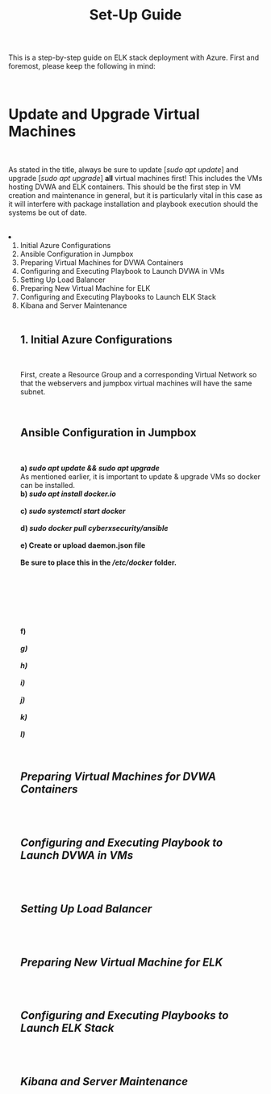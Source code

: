 <h1><p align="center">Set-Up Guide</p></h1>
<br />
<p align="left">This is a step-by-step guide on ELK stack deployment with Azure. First and foremost, please keep the following in mind:</p>
<br />
<h1>Update and Upgrade Virtual Machines</h1>
<br />
<p align="left">As stated in the title, always be sure to update [<em>sudo apt update</em>] and upgrade [<em>sudo apt upgrade</em>] <strong>all</strong> virtual machines first! 
This includes the VMs hosting DVWA and ELK containers. This should be the first step in VM creation and maintenance in general, 
but it is particularly vital in this case as it will interfere with package installation and playbook execution should the systems be out of date.</p>
<br />
<li>
<ol>
<li>Initial Azure Configurations</li>
<li>Ansible Configuration in Jumpbox</li>
<li>Preparing Virtual Machines for DVWA Containers</li>
<li>Configuring and Executing Playbook to Launch DVWA in VMs</li>
<li>Setting Up Load Balancer</li>
<li>Preparing New Virtual Machine for ELK</li>
<li>Configuring and Executing Playbooks to Launch ELK Stack</li>
<li>Kibana and Server Maintenance</li>
<br />
<p align="center"><h2>1. Initial Azure Configurations</h2></p>
<br />
<p align="left">First, create a Resource Group and a corresponding Virtual Network so that the webservers and jumpbox virtual machines will have the same subnet. </p>
<br />
<p align="center"><h2>Ansible Configuration in Jumpbox</h2></p>
<br />
<p align="left"><strong>a) <em>sudo apt update && sudo apt upgrade</em></strong>
<br />As mentioned earlier, it is important to update & upgrade VMs so docker can be installed.
<br /><strong>b) <em>sudo apt install docker.io</em></strong>
<br />
<br /><strong>c) <em>sudo systemctl start docker</em>
<br />
<br /><strong>d) <em>sudo docker pull cyberxsecurity/ansible</em>
<br />
<br /><strong>e) Create or upload daemon.json file
<br />
<br />Be sure to place this in the <em>/etc/docker</em> folder.
<br />
<br />
<br />
<br />
<br />
<br />
<br />
<br />f) <em>
<br />
<br />g)
<br />
<br />h)
<br />
<br />i)
<br />
<br />j)
<br />
<br />k)
<br />
<br />l)
<br />
<br />
<br /></p>
<p align="center"><h2>Preparing Virtual Machines for DVWA Containers</h2></p>
<br />
<br />
<p align="center"><h2>Configuring and Executing Playbook to Launch DVWA in VMs</h2></p>
<br />
<br />
<p align="center"><h2>Setting Up Load Balancer</h2></p>
<br />
<br />
<p align="center"><h2>Preparing New Virtual Machine for ELK</h2></p>
<br />
<br />
<p align="center"><h2>Configuring and Executing Playbooks to Launch ELK Stack</h2></p>
<br />
<br />
<p align="center"><h2>Kibana and Server Maintenance</h2></p>
